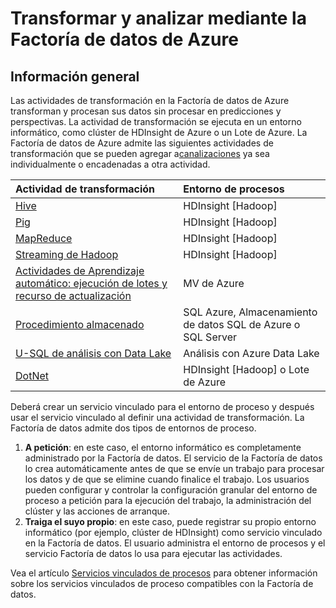 <properties 
	pageTitle="Actividades de transformación de datos | Microsoft Azure" 
	description="Obtenga información sobre cómo puede usar el servicio de la Factoría de datos de Azure para transformar y analizar los datos." 
	services="data-factory" 
	documentationCenter="" 
	authors="spelluru" 
	manager="jhubbard" 
	editor="monicar"/>

<tags 
	ms.service="data-factory" 
	ms.workload="data-services" 
	ms.tgt_pltfrm="na" 
	ms.devlang="na" 
	ms.topic="article" 
	ms.date="01/19/2016" 
	ms.author="spelluru"/>

# Transformar y analizar mediante la Factoría de datos de Azure

## Información general
Las actividades de transformación en la Factoría de datos de Azure transforman y procesan sus datos sin procesar en predicciones y perspectivas. La actividad de transformación se ejecuta en un entorno informático, como clúster de HDInsight de Azure o un Lote de Azure. La Factoría de datos de Azure admite las siguientes actividades de transformación que se pueden agregar a[canalizaciones](data-factory-create-pipelines.md) ya sea individualmente o encadenadas a otra actividad.


Actividad de transformación | Entorno de procesos 
:----------------------- | :--------------------
[Hive](data-factory-hive-activity.md) | HDInsight [Hadoop] 
[Pig](data-factory-pig-activity.md) | HDInsight [Hadoop] 
[MapReduce](data-factory-map-reduce.md) | HDInsight [Hadoop]
[Streaming de Hadoop](data-factory-hadoop-streaming-activity.md) | HDInsight [Hadoop] 
[Actividades de Aprendizaje automático: ejecución de lotes y recurso de actualización](data-factory-azure-ml-batch-execution-activity.md) | MV de Azure 
[Procedimiento almacenado](data-factory-stored-proc-activity.md) | SQL Azure, Almacenamiento de datos SQL de Azure o SQL Server |
[U-SQL de análisis con Data Lake](data-factory-usql-activity.md) | Análisis con Azure Data Lake 
[DotNet](data-factory-use-custom-activities.md) | HDInsight [Hadoop] o Lote de Azure
    

Deberá crear un servicio vinculado para el entorno de proceso y después usar el servicio vinculado al definir una actividad de transformación. La Factoría de datos admite dos tipos de entornos de proceso.

1. **A petición**: en este caso, el entorno informático es completamente administrado por la Factoría de datos. El servicio de la Factoría de datos lo crea automáticamente antes de que se envíe un trabajo para procesar los datos y de que se elimine cuando finalice el trabajo. Los usuarios pueden configurar y controlar la configuración granular del entorno de proceso a petición para la ejecución del trabajo, la administración del clúster y las acciones de arranque. 
2. **Traiga el suyo propio**: en este caso, puede registrar su propio entorno informático (por ejemplo, clúster de HDInsight) como servicio vinculado en la Factoría de datos. El usuario administra el entorno de procesos y el servicio Factoría de datos lo usa para ejecutar las actividades. 

Vea el artículo [Servicios vinculados de procesos](data-factory-compute-linked-services.md) para obtener información sobre los servicios vinculados de proceso compatibles con la Factoría de datos.

<!---HONumber=AcomDC_0121_2016-->